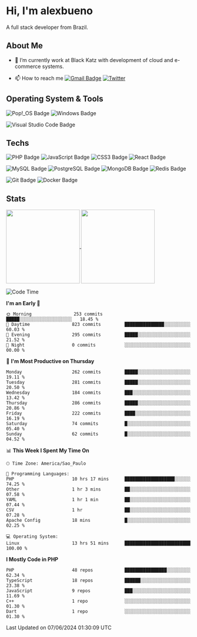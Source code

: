 # Hi, I'm alexbueno

A full stack developer from Brazil.

## About Me

- 🌱 I’m currently work at Black Katz with development of cloud and e-commerce systems.

- 📫 How to reach me [![Gmail Badge](https://img.shields.io/badge/-gmail-c14438?style=for-the-badge&logo=Gmail&logoColor=ffffff)](mailto:alexsandrofbueno@gmail.com) [![Twitter](https://img.shields.io/badge/twitter-1DA1F2.svg?style=for-the-badge&logo=twitter&logoColor=ffffff)](https://twitter.com/Alex_Bueno_7)

## Operating System & Tools

![Pop!_OS Badge](https://img.shields.io/badge/Pop!__OS-48B9C7?logo=popos&logoColor=fff&style=flat)
![Windows Badge](https://img.shields.io/badge/Windows-0078D6?logo=windows&logoColor=fff&style=flat)

![Visual Studio Code Badge](https://img.shields.io/badge/Visual%20Studio%20Code-007ACC?logo=visualstudiocode&logoColor=fff&style=flat)

## Techs

![PHP Badge](https://img.shields.io/badge/PHP-777BB4?logo=php&logoColor=fff&style=flat)
![JavaScript Badge](https://img.shields.io/badge/JavaScript-F7DF1E?logo=javascript&logoColor=000&style=flat)
![CSS3 Badge](https://img.shields.io/badge/CSS3-1572B6?logo=css3&logoColor=fff&style=flat)
![React Badge](https://img.shields.io/badge/React-61DAFB?logo=react&logoColor=000&style=flat)

![MySQL Badge](https://img.shields.io/badge/MySQL-4479A1?logo=mysql&logoColor=fff&style=flat)
![PostgreSQL Badge](https://img.shields.io/badge/PostgreSQL-4169E1?logo=postgresql&logoColor=fff&style=flat)
![MongoDB Badge](https://img.shields.io/badge/MongoDB-47A248?logo=mongodb&logoColor=fff&style=flat)
![Redis Badge](https://img.shields.io/badge/Redis-DC382D?logo=redis&logoColor=fff&style=flat)

![Git Badge](https://img.shields.io/badge/Git-F05032?logo=git&logoColor=fff&style=flat)
![Docker Badge](https://img.shields.io/badge/Docker-2496ED?logo=docker&logoColor=fff&style=flat)


## Stats

<a href="https://github.com/anuraghazra/github-readme-stats">
  <img height=200 align="center" src="https://github-readme-stats.vercel.app/api?username=alexbueno7&theme=dark" />
</a>
<a href="https://github.com/anuraghazra/convoychat">
  <img height=200 align="center" src="https://github-readme-stats.vercel.app/api/top-langs?username=alexbueno7&layout=compact&langs_count=8&card_width=320&theme=dark" />
</a>

<!--START_SECTION:waka-->
![Code Time](http://img.shields.io/badge/Code%20Time-991%20hrs%2057%20mins-blue)

**I'm an Early 🐤** 

```text
🌞 Morning                253 commits         █████░░░░░░░░░░░░░░░░░░░░   18.45 % 
🌆 Daytime                823 commits         ███████████████░░░░░░░░░░   60.03 % 
🌃 Evening                295 commits         █████░░░░░░░░░░░░░░░░░░░░   21.52 % 
🌙 Night                  0 commits           ░░░░░░░░░░░░░░░░░░░░░░░░░   00.00 % 
```
📅 **I'm Most Productive on Thursday** 

```text
Monday                   262 commits         █████░░░░░░░░░░░░░░░░░░░░   19.11 % 
Tuesday                  281 commits         █████░░░░░░░░░░░░░░░░░░░░   20.50 % 
Wednesday                184 commits         ███░░░░░░░░░░░░░░░░░░░░░░   13.42 % 
Thursday                 286 commits         █████░░░░░░░░░░░░░░░░░░░░   20.86 % 
Friday                   222 commits         ████░░░░░░░░░░░░░░░░░░░░░   16.19 % 
Saturday                 74 commits          █░░░░░░░░░░░░░░░░░░░░░░░░   05.40 % 
Sunday                   62 commits          █░░░░░░░░░░░░░░░░░░░░░░░░   04.52 % 
```


📊 **This Week I Spent My Time On** 

```text
🕑︎ Time Zone: America/Sao_Paulo

💬 Programming Languages: 
PHP                      10 hrs 17 mins      ███████████████████░░░░░░   74.25 % 
Other                    1 hr 3 mins         ██░░░░░░░░░░░░░░░░░░░░░░░   07.58 % 
YAML                     1 hr 1 min          ██░░░░░░░░░░░░░░░░░░░░░░░   07.44 % 
CSV                      1 hr                ██░░░░░░░░░░░░░░░░░░░░░░░   07.28 % 
Apache Config            18 mins             █░░░░░░░░░░░░░░░░░░░░░░░░   02.25 % 

💻 Operating System: 
Linux                    13 hrs 51 mins      █████████████████████████   100.00 % 
```

**I Mostly Code in PHP** 

```text
PHP                      48 repos            ████████████████░░░░░░░░░   62.34 % 
TypeScript               18 repos            ██████░░░░░░░░░░░░░░░░░░░   23.38 % 
JavaScript               9 repos             ███░░░░░░░░░░░░░░░░░░░░░░   11.69 % 
C++                      1 repo              ░░░░░░░░░░░░░░░░░░░░░░░░░   01.30 % 
Dart                     1 repo              ░░░░░░░░░░░░░░░░░░░░░░░░░   01.30 % 
```




 Last Updated on 07/06/2024 01:30:09 UTC
<!--END_SECTION:waka-->

